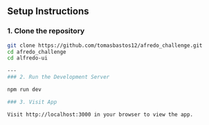 ## Setup Instructions

### 1. Clone the repository

```bash
git clone https://github.com/tomasbastos12/afredo_challenge.git
cd afredo_challenge
cd alfredo-ui

---
### 2. Run the Development Server

npm run dev

### 3. Visit App

Visit http://localhost:3000 in your browser to view the app.